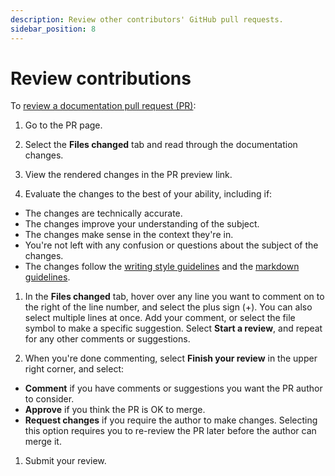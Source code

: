 ```yaml
---
description: Review other contributors' GitHub pull requests.
sidebar_position: 8
---
```


# Review contributions

To
[review a documentation pull request (PR)](https://docs.github.com/en/pull-requests/collaborating-with-pull-requests/reviewing-changes-in-pull-requests/about-pull-request-reviews):

1. Go to the PR page.

1. Select the **Files changed** tab and read through the documentation changes.

1. View the rendered changes in the PR preview link.

1. Evaluate the changes to the best of your ability, including if:

  - The changes are technically accurate.
  - The changes improve your understanding of the subject.
  - The changes make sense in the context they're in.
  - You're not left with any confusion or questions about the subject of the changes.
  - The changes follow the [writing style guidelines](write-with-style.md) and the
    [markdown guidelines](format-markdown.md).

1. In the **Files changed** tab, hover over any line you want to comment on to the right of the line number, and select
   the plus sign (+).
   You can also select multiple lines at once.
   Add your comment, or select the file symbol to make a specific suggestion.
   Select **Start a review**, and repeat for any other comments or suggestions.

1. When you're done commenting, select **Finish your review** in the upper right corner, and select:

  - **Comment** if you have comments or suggestions you want the PR author to consider.
  - **Approve** if you think the PR is OK to merge.
  - **Request changes** if you require the author to make changes.
    Selecting this option requires you to re-review the PR later before the author can merge it.

1. Submit your review.
